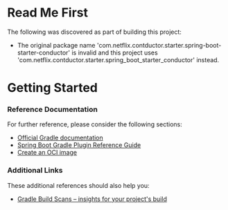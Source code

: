 # Read Me First
The following was discovered as part of building this project:

* The original package name 'com.netflix.contductor.starter.spring-boot-starter-conductor' is invalid and this project uses 'com.netflix.contductor.starter.spring_boot_starter_conductor' instead.

# Getting Started

### Reference Documentation
For further reference, please consider the following sections:

* [Official Gradle documentation](https://docs.gradle.org)
* [Spring Boot Gradle Plugin Reference Guide](https://docs.spring.io/spring-boot/3.3.3/gradle-plugin)
* [Create an OCI image](https://docs.spring.io/spring-boot/3.3.3/gradle-plugin/packaging-oci-image.html)

### Additional Links
These additional references should also help you:

* [Gradle Build Scans – insights for your project's build](https://scans.gradle.com#gradle)

